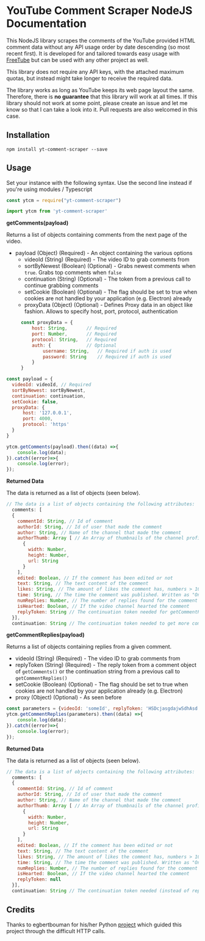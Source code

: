 # YouTube Comment Scraper NodeJS Documentation
This NodeJS library scrapes the comments of the YouTube provided HTML comment data without any API usage order by date descending (so most recent first). It is developed for and tailored towards easy usage with [FreeTube](https://github.com/FreeTubeApp/FreeTube) but can be used with any other project as well.

This library does not require any API keys, with the attached maximum quotas, but instead might take longer to receive the required data.

The library works as long as YouTube keeps its web page layout the same. Therefore, there is **no guarantee** that this library will work at all times.
If this library should not work at some point, please create an issue and let me know so that I can take a look into it. Pull requests are also welcomed in this case.


## Installation
`npm install yt-comment-scraper --save`

## Usage
Set your instance with the following syntax. Use the second line instead if you're using modules / Typescript
```javascript
const ytcm = require("yt-comment-scraper")

import ytcm from 'yt-comment-scraper'
```

**getComments(payload)**

Returns a list of objects containing comments from the next page of the video.

- payload (Object) (Required) - An object containing the various options
  - videoId (String) (Required) - The video ID to grab comments from
  - sortByNewest (Boolean) (Optional) - Grabs newest comments when `true`. Grabs top comments when `false`
  - continuation (String) (Optional) - The token from a previous call to continue grabbing comments
  - setCookie (Boolean) (Optional) - The flag should be set to true when cookies are not handled by your application (e.g. Electron) already 
  - proxyData (Object) (Optional) - Defines Proxy data in an object like fashion. Allows to specify host, port, protocol, authentication 
  ```javascript
    const proxyData = {
        host: String,       // Required
        port: Number,       // Required
        protocol: String,   // Required
        auth: {             // Optional
            username: String,   // Required if auth is used
            password: String    // Required if auth is used
        }     
    } 
  ```
```javascript
const payload = {
  videoId: videoId, // Required
  sortByNewest: sortByNewest,
  continuation: continuation,
  setCookie: false,
  proxyData: {
      host: '127.0.0.1',
      port: 4000,
      protocol: 'https'
  }
}

ytcm.getComments(payload).then((data) =>{
    console.log(data);
}).catch((error)=>{
    console.log(error);
});
```
**Returned Data**

The data is returned as a list of objects (seen below).
```javascript
// The data is a list of objects containing the following attributes:
  comments: [
  {
    commentId: String, // Id of comment
    authorId: String, // Id of user that made the comment
    author: String, // Name of the channel that made the comment
    authorThumb: Array [ // An Array of thumbnails of the channel profile
      {
        width: Number,
        height: Number,
        url: String
      }
    ],
    edited: Boolean, // If the comment has been edited or not
    text: String, // The text content of the comment
    likes: String, // The amount of likes the comment has, numbers > 1000 displayed with 1.9K, 2K...
    time: String, // The time the comment was published. Written as "One day ago"
    numReplies: Number, // The number of replies found for the comment
    isHearted: Boolean, // If the video channel hearted the comment
    replyToken: String // The continuation token needed for getCommentReplies()
  }],
  continuation: String // The continuation token needed to get more comments from getComments()
```

**getCommentReplies(payload)**

Returns a list of objects containing replies from a given comment.

  - videoId (String) (Required) - The video ID to grab comments from
  - replyToken (String) (Required) - The reply token from a comment object of `getComments()` or the continuation string from a previous call to `getCommentReplies()`
  - setCookie (Boolean) (Optional) - The flag should be set to true when cookies are not handled by your application already (e.g. Electron)
  - proxy (Object) (Optional) - As seen before
```javascript
const parameters = {videoId: 'someId', replyToken: 'HSDcjasgdajwSdhAsd', setCookie: true, proxyData: null};
ytcm.getCommentReplies(parameters).then((data) =>{
    console.log(data);
}).catch((error)=>{
    console.log(error);
});
```
**Returned Data**

The data is returned as a list of objects (seen below).
```javascript
// The data is a list of objects containing the following attributes:
  comments: [
  {
    commentId: String, // Id of comment
    authorId: String, // Id of user that made the comment
    author: String, // Name of the channel that made the comment
    authorThumb: Array [ // An Array of thumbnails of the channel profile
      {
        width: Number,
        height: Number,
        url: String
      }
    ],
    edited: Boolean, // If the comment has been edited or not
    text: String, // The text content of the comment
    likes: String, // The amount of likes the comment has, numbers > 1000 displayed with 1.9K, 2K...
    time: String, // The time the comment was published. Written as "One day ago"
    numReplies: Number, // The number of replies found for the comment
    isHearted: Boolean, // If the video channel hearted the comment
    replyToken: null
  }],
  continuation: String // The continuation token needed (instead of replyToken) to get more replies from getCommentReplies()
```
## Credits
Thanks to egbertbouman for his/her Python [project](https://github.com/egbertbouman/youtube-comment-downloader) which guided this project through the difficult HTTP calls.
